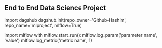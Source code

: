 ## End to End Data Science Project

import dagshub
dagshub.init(repo_owner='Github-Hashim', repo_name='mlproject', mlflow=True)

import mlflow
with mlflow.start_run():
  mlflow.log_param('parameter name', 'value')
  mlflow.log_metric('metric name', 1)